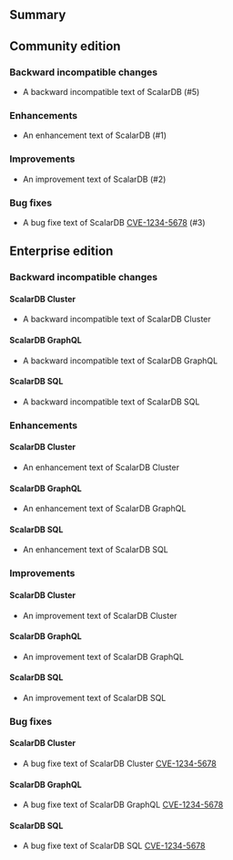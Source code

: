## Summary

## Community edition
### Backward incompatible changes
- A backward incompatible text of ScalarDB (#5)
### Enhancements
- An enhancement text of ScalarDB (#1)
### Improvements
- An improvement text of ScalarDB (#2)
### Bug fixes
- A bug fixe text of ScalarDB [CVE-1234-5678](dummy) (#3)

## Enterprise edition
### Backward incompatible changes
#### ScalarDB Cluster
- A backward incompatible text of ScalarDB Cluster
#### ScalarDB GraphQL
- A backward incompatible text of ScalarDB GraphQL
#### ScalarDB SQL
- A backward incompatible text of ScalarDB SQL
### Enhancements
#### ScalarDB Cluster
- An enhancement text of ScalarDB Cluster
#### ScalarDB GraphQL
- An enhancement text of ScalarDB GraphQL
#### ScalarDB SQL
- An enhancement text of ScalarDB SQL
### Improvements
#### ScalarDB Cluster
- An improvement text of ScalarDB Cluster
#### ScalarDB GraphQL
- An improvement text of ScalarDB GraphQL
#### ScalarDB SQL
- An improvement text of ScalarDB SQL
### Bug fixes
#### ScalarDB Cluster
- A bug fixe text of ScalarDB Cluster [CVE-1234-5678](dummy)
#### ScalarDB GraphQL
- A bug fixe text of ScalarDB GraphQL [CVE-1234-5678](dummy)
#### ScalarDB SQL
- A bug fixe text of ScalarDB SQL [CVE-1234-5678](dummy)

